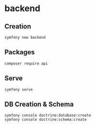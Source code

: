 # backend

## Creation

`symfony new backend`

## Packages

`composer require api`

## Serve

`symfony serve`

## DB Creation & Schema

```
symfony console doctrine:database:create
symfony console doctrine:schema:create
```